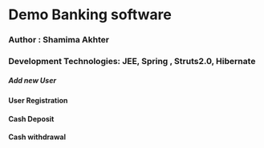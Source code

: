 # Demo Banking software
### Author : Shamima Akhter
### Development Technologies: JEE, Spring , Struts2.0, Hibernate

##### Add new User
#### User Registration
#### Cash Deposit
#### Cash withdrawal
